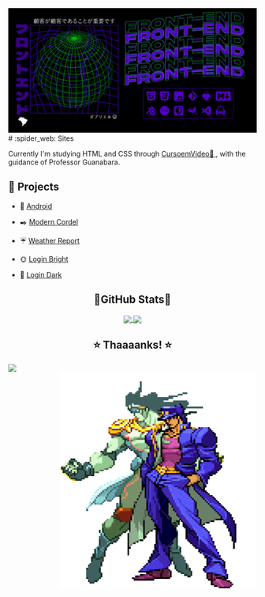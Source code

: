 
<img src="https://github.com/gabriellesote/gabriellesote/blob/main/banner-image/banner-original.png"> 
# :spider_web: Sites

Currently I'm studying HTML and CSS through  <a href="https://www.cursoemvideo.com/" target="_blank"> CursoemVideo:link: </a>, with the guidance of Professor Guanabara.

## :art: Projects

- :robot: <a href="https://gabriellesote.github.io/mini-projeto-android/" target="_blank">Android</a> 

- :black_nib: <a href="https://gabriellesote.github.io/mini-projeto-cordel/" target="_blank">Modern Cordel</a>
- :umbrella: <a href="https://gabriellesote.github.io/weather-project/" target="_blank"> Weather Report</a>
- 🌞 <a href="https://gabriellesote.github.io/mini-project-login/" target="_blank">Login Bright </a>
- 🌚 <a href="https://gabriellesote.github.io/projeto-login_dark/" target="_blank">Login Dark </a>




<div align="center"><h2>👾GitHub Stats👾</h2></div>


<div align=center>

<a href="https://git.io/streak-stats">
  <img height=150 align="center" src="https://streak-stats.demolab.com?user=gabriellesote&theme=aura&border_radius=4" />
</a>
<a href="https://github.com/gabriellesote/convoychat">
  <img height=150 align="center" src="https://github-readme-stats.vercel.app/api/top-langs?username=gabriellesote&layout=compact&langs_count=8&card_width=320&theme=aura" />
</a>

 </div>

 
 
 
 <div align="center"><h2>⭐ Thaaaanks! ⭐</h2></div>
 

 
  <img align='left' src="https://i.imgur.com/j3G3Y1U.gif" width='300'>
  <img align='right' src="https://github.com/Baralou/Baralou/blob/main/ezgif.com-gif-maker.gif" width='400'>
 
 


<!---
gabriellesote/gabriellesote is a ✨ special ✨ repository because its `README.md` (this file) appears on your GitHub profile.
You can click the Preview link to take a look at your changes.
